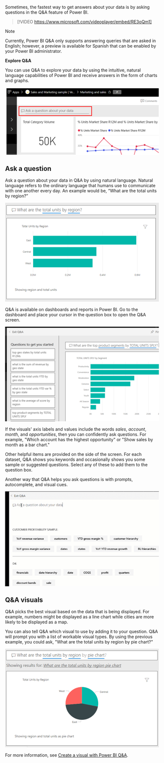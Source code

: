 ﻿Sometimes, the fastest way to get answers about your data is by asking questions in the Q&A feature of Power BI. 

> [!VIDEO https://www.microsoft.com/videoplayer/embed/RE3oQm1]

> [!NOTE]
> Currently, Power BI Q&A only supports answering queries that are asked in English; however, a preview is available for Spanish that can be enabled by your Power BI administrator.


**Explore Q&A**

You can use Q&A to explore your data by using the intuitive, natural language capabilities of Power BI and receive answers in the form of charts and graphs. 

![Image of the Q&A field.](../media/04-power-bi-ask-question.png)

## Ask a question

Ask a question about your data in Q&A by using natural language. Natural language refers to the ordinary language that humans use to communicate with one another every day. An example would be, “What are the total units by region?”

![Image of the Q&A example: "What are the total units by region?"](../media/04-power-bi-ask-answer.png)

Q&A is available on dashboards and reports in Power BI. Go to the dashboard and place your cursor in the question box to open the Q&A screen.

![Q&A screen](../media/04-power-bi-questions.png)

If the visuals' axis labels and values include the words *sales*, *account*, *month*, and *opportunities*, then you can confidently ask questions. For example, "Which account has the highest opportunity" or "Show sales by month as a bar chart."

Other helpful items are provided on the side of the screen. For each dataset, Q&A shows you keywords and occasionally shows you some sample or suggested questions. Select any of these to add them to the question box.

Another way that Q&A helps you ask questions is with prompts, autocomplete, and visual cues.

![Animated image of Power BI answering Q&A questions.](../media/04-power-bi-qa.gif)


## Q&A visuals

Q&A picks the best visual based on the data that is being displayed. For example, numbers might be displayed as a line chart while cities are more likely to be displayed as a map.

You can also tell Q&A which visual to use by adding it to your question. Q&A will prompt you with a list of workable visual types. By using the previous example, you could ask, "What are the total units by region by pie chart?"

![Image of Q&A answer but with "by pie chart" added to the question.](../media/04-power-bi-ask-answer-by-chart-type.png)

For more information, see [Create a visual with Power BI Q&A](https://docs.microsoft.com/power-bi/power-bi-visualization-introduction-to-q-and-a).
